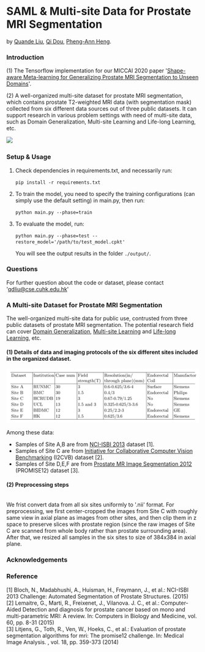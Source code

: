 # SAML & Multi-site Data for Prostate MRI Segmentation
by [Quande Liu](https://github.com/liuquande), [Qi Dou](http://www.cse.cuhk.edu.hk/~qdou/), [Pheng-Ann Heng](http://www.cse.cuhk.edu.hk/~pheng/). 

### Introduction

(1) The Tensorflow implementation for our MICCAI 2020 paper '[Shape-aware Meta-learning for Generalizing Prostate MRI Segmentation to Unseen Domains](https://github.com/liuquande/SAML)'. 

(2) A well-organized multi-site dataset for prostate MRI segmentation, which contains prostate T2-weighted MRI data (with segmentation mask) collected from six different data sources out of three public datasets. It can support research in various problem settings with need of multi-site data, such as Domain Generalization, Multi-site Learning and Life-long Learning, etc. 

![](figures/overview.png)

### Setup & Usage

1. Check dependencies in requirements.txt, and necessarily run:
   ```shell
   pip install -r requirements.txt
   ```
2. To train the model, you need to specify the training configurations (can simply use the default setting) in main.py, then run:
   ```shell
   python main.py --phase=train
   ```

2. To evaluate the model, run:
   ```shell
   python main.py --phase=test --restore_model='/path/to/test_model.cpkt'
   ```
   You will see the output results in the folder `./output/`.

### Questions

For further question about the code or dataset, please contact 'qdliu@cse.cuhk.edu.hk'
### A Multi-site Dataset for Prostate MRI Segmentation
The well-organized multi-site data for public use, contrusted from three public datasets of prostate MRI segmentation. The potential research field can cover [Domain Generalization](https://github.com/liuquande/SAML), [Multi-site Learning](https://arxiv.org/abs/2002.03366) and [Life-long Learning](https://arxiv.org/abs/1805.10170), etc.

#### (1) Details of data and imaging protocols of the six different sites included in the organized dataset.

<center><img src="protocol.png" class="centerImage" width="700"/></center>

Among these data:
* Samples of Site A,B are from [NCI-ISBI 2013](https://wiki.cancerimagingarchive.net/display/Public/NCI-ISBI+2013+Challenge+-+Automated+Segmentation+of+Prostate+Structures) dataset [1].
* Samples of Site C are from [Initiative  for  Collaborative  Computer  Vision  Benchmarking](https://i2cvb.github.io/) (I2CVB) dataset [2].
* Samples of Site D,E,F are from [Prostate MR Image Segmentation 2012](https://promise12.grand-challenge.org/) (PROMISE12) dataset [3].

#### (2) Preprocessing steps

<br> We frist convert data from all six sites uniformly to '.nii' format. For preprocessing, we first center-cropped the images from Site C with roughly same view  in axial plane as images from other sites, and then clip them in z space to preserve slices with prostate region (since the raw images of Site C are scanned from whole body rather than prostate surrounding area). After that, we resized all samples in the six sites to size of 384x384 in axial plane.

### Acknowledgements

### Reference
\[1\] Bloch, N., Madabhushi, A., Huisman, H., Freymann, J., et al.: NCI-ISBI 2013 Challenge: Automated Segmentation of Prostate Structures. (2015)
<br> \[2\] Lemaitre, G., Marti, R., Freixenet, J., Vilanova. J. C., et al.: Computer-Aided Detection and diagnosis for prostate cancer based on mono and multi-parametric MRI: A review. In: Computers in Biology and Medicine, vol. 60, pp. 8-31 (2015)
<br> \[3\] Litjens, G., Toth, R., Ven, W., Hoeks, C., et al.: Evaluation of prostate segmentation algorithms for mri: The promise12 challenge. In: Medical Image Analysis.
, vol. 18, pp. 359-373 (2014)
